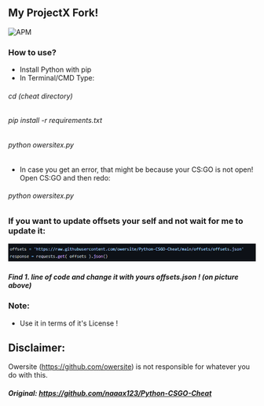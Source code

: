 ## My ProjectX Fork!

![APM](https://img.shields.io/apm/l/vim-mode?style=for-the-badge)

### How to use?

- Install Python with pip
- In Terminal/CMD Type:
###### cd (cheat directory)
###### pip install -r requirements.txt
###### python owersitex.py
- In case you get an error, that might be because your CS:GO is not open! Open CS:GO and then redo:
###### python owersitex.py


### If you want to update offsets your self and not wait for me to update it:
![example](/pics/example.png/)
##### Find  1. line of code and change it with yours offsets.json ! (on picture above) 


### Note: 

- Use it in terms of it's License !



## Disclaimer:
Owersite (https://github.com/owersite) is not responsible for whatever you do with this.

##### Original: https://github.com/naaax123/Python-CSGO-Cheat
